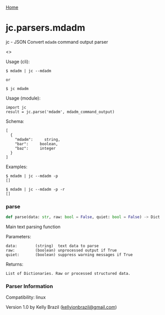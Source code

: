 [Home](https://kellyjonbrazil.github.io/jc/)
<a id="jc.parsers.mdadm"></a>

# jc.parsers.mdadm

jc - JSON Convert `mdadm` command output parser

<<Short mdadm description and caveats>>

Usage (cli):

    $ mdadm | jc --mdadm

    or

    $ jc mdadm

Usage (module):

    import jc
    result = jc.parse('mdadm', mdadm_command_output)

Schema:

    [
      {
        "mdadm":     string,
        "bar":     boolean,
        "baz":     integer
      }
    ]

Examples:

    $ mdadm | jc --mdadm -p
    []

    $ mdadm | jc --mdadm -p -r
    []

<a id="jc.parsers.mdadm.parse"></a>

### parse

```python
def parse(data: str, raw: bool = False, quiet: bool = False) -> Dict
```

Main text parsing function

Parameters:

    data:        (string)  text data to parse
    raw:         (boolean) unprocessed output if True
    quiet:       (boolean) suppress warning messages if True

Returns:

    List of Dictionaries. Raw or processed structured data.

### Parser Information
Compatibility:  linux

Version 1.0 by Kelly Brazil (kellyjonbrazil@gmail.com)
